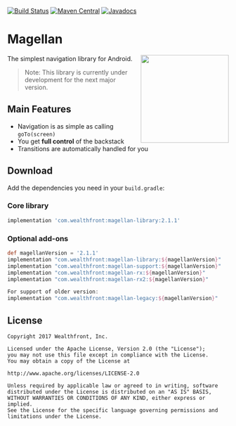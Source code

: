 [![Build Status](https://travis-ci.org/wealthfront/magellan.svg?branch=master)](https://travis-ci.org/wealthfront/magellan)
[![Maven Central](https://maven-badges.herokuapp.com/maven-central/com.wealthfront/magellan-library/badge.svg)](https://maven-badges.herokuapp.com/maven-central/com.wealthfront/magellan-library)
[![Javadocs](https://www.javadoc.io/badge/com.wealthfront/magellan-library.svg)](https://www.javadoc.io/doc/com.wealthfront/magellan-library)

# Magellan

<img src="assets/magellan_icon_web_hi_res_512.png" width="200" align="right" />

The simplest navigation library for Android.

> Note: This library is currently under development for the next major version.

## Main Features

 - Navigation is as simple as calling `goTo(screen)`
 - You get **full control** of the backstack
 - Transitions are automatically handled for you
 
## Download

Add the dependencies you need in your `build.gradle`:

### Core library

```groovy
implementation 'com.wealthfront:magellan-library:2.1.1'
```
### Optional add-ons

```groovy
def magellanVersion = '2.1.1'
implementation "com.wealthfront:magellan-library:${magellanVersion}"
implementation "com.wealthfront:magellan-support:${magellanVersion}"
implementation "com.wealthfront:magellan-rx:${magellanVersion}"
implementation "com.wealthfront:magellan-rx2:${magellanVersion}"

For support of older version:
implementation "com.wealthfront:magellan-legacy:${magellanVersion}"
```

## License

```
Copyright 2017 Wealthfront, Inc.

Licensed under the Apache License, Version 2.0 (the "License");
you may not use this file except in compliance with the License.
You may obtain a copy of the License at

http://www.apache.org/licenses/LICENSE-2.0

Unless required by applicable law or agreed to in writing, software
distributed under the License is distributed on an "AS IS" BASIS,
WITHOUT WARRANTIES OR CONDITIONS OF ANY KIND, either express or implied.
See the License for the specific language governing permissions and
limitations under the License.
```
